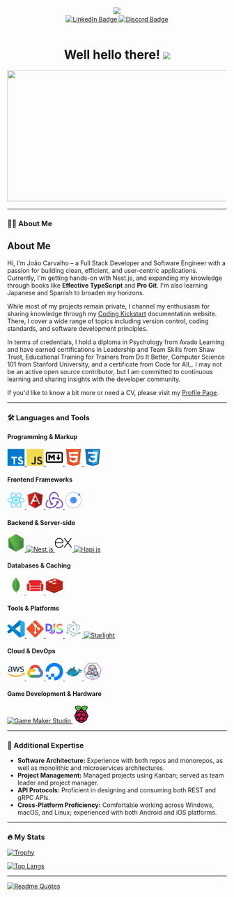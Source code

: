 <div id="header" align="center">
    <img src="https://media.giphy.com/media/v1.Y2lkPTc5MGI3NjExOThkY2YwODVjYWQwMDA1M2M3NDI0NjM1Mzg4YWRmYjZjNDdhZjA0NyZjdD1z/gjrYDwbjnK8x36xZIO/giphy.gif"
        width="100" />
    <div id="badges">
        <a href="https://www.linkedin.com/in/joaopmcarvalho" target="_blank">
            <img src="https://img.shields.io/badge/LinkedIn-blue?style=for-the-badge&logo=linkedin&logoColor=white"
                alt="LinkedIn Badge" />
        </a>
        <a href="https://discordapp.com/users/349627151957622786" target="_blank">
            <img src="https://img.shields.io/badge/Discord-blue?style=for-the-badge&logo=discord&logoColor=white"
                alt="Discord Badge" />
        </a>
    </div>
    <img src="https://komarev.com/ghpvc/?username=JohnnyOak85&style=flat-square&color=blue" alt="" />
    <h1>
        Well hello there!
        <img src="https://media.giphy.com/media/hvRJCLFzcasrR4ia7z/giphy.gif" width="30px" />
    </h1>
    <div align="center">
        <img src="https://media.giphy.com/media/dWesBcTLavkZuG35MI/giphy.gif" width="600" height="300" />
    </div>
</div>

---

### :man_technologist: About Me

## About Me

Hi, I’m João Carvalho – a Full Stack Developer and Software Engineer with a passion for building clean, efficient, and user-centric applications. Currently, I'm getting hands-on with Nest.js, and expanding my knowledge through books like **Effective TypeScript** and **Pro Git**. I'm also learning Japanese and Spanish to broaden my horizons.

While most of my projects remain private, I channel my enthusiasm for sharing knowledge through my [Coding Kickstart](https://johnnyoak85.github.io/coding-kickstart/) documentation website. There, I cover a wide range of topics including version control, coding standards, and software development principles.

In terms of credentials, I hold a diploma in Psychology from Avado Learning and have earned certifications in Leadership and Team Skills from Shaw Trust, Educational Training for Trainers from Do It Better, Computer Science 101 from Stanford University, and a certificate from Code for All\_. I may not be an active open source contributor, but I am committed to continuous learning and sharing insights with the developer community.

If you'd like to know a bit more or need a CV, please visit my [Profile Page](https://johnnyoak85.github.io).

---

### :hammer_and_wrench: Languages and Tools

#### Programming & Markup

<div>
  <a href="https://www.typescriptlang.org/" target="_blank">
        <img src="https://github.com/devicons/devicon/blob/master/icons/typescript/typescript-original.svg" title="TypeScript" alt="TypeScript" width="40" height="40" />
    </a>
      <a href="https://developer.mozilla.org/en-US/docs/Web/javascript" target="_blank">
        <img src="https://github.com/devicons/devicon/blob/master/icons/javascript/javascript-original.svg" title="JavaScript" alt="JavaScript" width="40" height="40" />
    </a>
    <a href="https://www.markdownguide.org/" target="_blank">
        <img src="https://github.com/devicons/devicon/blob/master/icons/markdown/markdown-original.svg" title="Markdown" alt="Markdown" width="40" height="40" />
    </a>
    <a href="https://developer.mozilla.org/en-US/docs/Web/HTML" target="_blank">
        <img src="https://github.com/devicons/devicon/blob/master/icons/html5/html5-original.svg" title="HTML5" alt="HTML" width="40" height="40" />
    </a>
    <a href="https://developer.mozilla.org/en-US/docs/Web/CSS" target="_blank">
        <img src="https://github.com/devicons/devicon/blob/master/icons/css3/css3-original.svg" title="CSS3" alt="CSS" width="40" height="40" />
    </a>
</div>

#### Frontend Frameworks

<div>
    <a href="https://reactjs.org/" target="_blank">
        <img src="https://github.com/devicons/devicon/blob/master/icons/react/react-original.svg" title="React" alt="React" width="40" height="40" />
    </a>
    <a href="https://angular.io/" target="_blank">
        <img src="https://github.com/devicons/devicon/blob/master/icons/angularjs/angularjs-original.svg" title="Angular" alt="Angular" width="40" height="40" />
    </a>
    <a href="https://redux.js.org/" target="_blank">
        <img src="https://github.com/devicons/devicon/blob/master/icons/redux/redux-original.svg" title="Redux" alt="Redux" width="40" height="40" />
    </a>
    <a href="https://ionicframework.com/" target="_blank">
        <img src="https://github.com/devicons/devicon/blob/master/icons/ionic/ionic-original.svg" title="Ionic" alt="Ionic" width="40" height="40" />
    </a>
</div>

#### Backend & Server-side

<div>
    <a href="https://nodejs.org/en/" target="_blank">
        <img src="https://github.com/devicons/devicon/blob/master/icons/nodejs/nodejs-original.svg" title="Node.js" alt="Node.js" width="40" height="40" />
    </a>
     <a href="https://nestjs.com/" target="_blank">
        <img src="https://nestjs.com/img/logo-small.svg" title="Nest.js" alt="Nest.js" width="40" height="40" />
    </a>
    <a href="https://expressjs.com/" target="_blank">
        <img src="https://raw.githubusercontent.com/devicons/devicon/master/icons/express/express-original.svg" title="Express.js" alt="Express.js" width="40" height="40" />
    </a>
    <a href="https://hapi.dev/" target="_blank">
        <img src="https://avatars.githubusercontent.com/u/3774533?s=200&v=4" title="Hapi.js" alt="Hapi.js" width="40" height="40" />
    </a>
</div>

#### Databases & Caching

<div>
    <a href="https://developer.mongodb.com/" target="_blank">
        <img src="https://raw.githubusercontent.com/devicons/devicon/master/icons/mongodb/mongodb-original.svg" title="MongoDB" alt="MongoDB" width="40" height="40" />
    </a>
    <a href="https://couchdb.apache.org/" target="_blank">
        <img src="https://github.com/devicons/devicon/blob/master/icons/couchdb/couchdb-original.svg" title="CouchDB" alt="CouchDB" width="40" height="40" />
    </a>
    <a href="https://redis.io/" target="_blank">
        <img src="https://github.com/devicons/devicon/blob/master/icons/redis/redis-original.svg" title="Redis" alt="Redis" width="40" height="40" />
    </a>
</div>

#### Tools & Platforms

<div>
    <a href="https://code.visualstudio.com/" target="_blank">
        <img src="https://github.com/devicons/devicon/blob/master/icons/vscode/vscode-original.svg" title="VSCode" alt="VSCode" width="40" height="40" />
    </a>
    <a href="https://git-scm.com/" target="_blank">
        <img src="https://github.com/devicons/devicon/blob/master/icons/git/git-original.svg" title="Git" alt="Git" width="40" height="40" />
    </a>
    <a href="https://discord.js.org/#/" target="_blank">
        <img src="https://github.com/devicons/devicon/blob/master/icons/discordjs/discordjs-original.svg" title="Discord.js" alt="Discord.js" width="40" height="40" />
    </a>
    <a href="https://www.electronjs.org/" target="_blank">
        <img src="https://github.com/devicons/devicon/blob/master/icons/electron/electron-original.svg" title="Electron" alt="Electron" width="40" height="40" />
    </a>
    <a href="https://starlight.astro.build/" target="_blank">
        <img src="https://starlight.astro.build/favicon.svg" title="Starlight" alt="Starlight" width="40" height="40" />
    </a>
</div>

#### Cloud & DevOps

<div>
    <a href="https://aws.amazon.com/" target="_blank">
        <img src="https://raw.githubusercontent.com/devicons/devicon/ca28c779441053191ff11710fe24a9e6c23690d6/icons/amazonwebservices/amazonwebservices-original-wordmark.svg" title="AWS" alt="AWS" width="40" height="40" />
    </a>
    <a href="https://cloud.google.com/" target="_blank">
        <img src="https://raw.githubusercontent.com/devicons/devicon/master/icons/googlecloud/googlecloud-original.svg" title="GCP" alt="GCP" width="40" height="40" />
    </a>
    <a href="https://www.digitalocean.com/" target="_blank">
        <img src="https://raw.githubusercontent.com/devicons/devicon/master/icons/digitalocean/digitalocean-original.svg" title="DigitalOcean" alt="DigitalOcean" width="40" height="40" />
    </a>
    <a href="https://www.docker.com/" target="_blank">
        <img src="https://raw.githubusercontent.com/devicons/devicon/master/icons/docker/docker-original.svg" title="Docker" alt="Docker" width="40" height="40" />
    </a>
    <a href="https://podman.io/" target="_blank">
        <img src="https://raw.githubusercontent.com/devicons/devicon/ca28c779441053191ff11710fe24a9e6c23690d6/icons/podman/podman-original.svg" title="Podman" alt="Podman" width="40" height="40" />
    </a>
</div>

#### Game Development & Hardware

<div>
    <a href="https://gamemaker.io/en" target="_blank">
        <img src="https://coal.gamemaker.io/sites/5d75794b3c84c70006700381/theme/images/svg/logomark.svg" title="Game Maker Studio" alt="Game Maker Studio" width="40" height="40" />
    </a>
    <a href="https://www.raspberrypi.com/" target="_blank">
        <img src="https://github.com/devicons/devicon/blob/master/icons/raspberrypi/raspberrypi-original.svg" title="Raspberry Pi" alt="Raspberry Pi" width="40" height="40" />
    </a>
</div>

---

### :briefcase: Additional Expertise

- **Software Architecture:** Experience with both repos and monorepos, as well as monolithic and microservices architectures.
- **Project Management:** Managed projects using Kanban; served as team leader and project manager.
- **API Protocols:** Proficient in designing and consuming both REST and gRPC APIs.
- **Cross-Platform Proficiency:** Comfortable working across Windows, macOS, and Linux; experienced with both Android and iOS platforms.

---

### :fire: My Stats

[![Trophy](https://github-profile-trophy.vercel.app/?username=JohnnyOak85&theme=onedark)](https://github.com/ryo-ma/github-profile-trophy)

[![Top
Langs](https://github-readme-stats.vercel.app/api/top-langs/?username=JohnnyOak85&layout=compact&theme=vision-friendly-dark)](https://github.com/anuraghazra/github-readme-stats)

---

[![Readme
Quotes](https://quotes-github-readme.vercel.app/api?type=horizontal&theme=dark)](https://github.com/piyushsuthar/github-readme-quotes)
